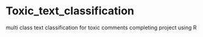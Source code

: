 # Toxic_text_classification
multi class text classification for toxic comments
completing project using R

